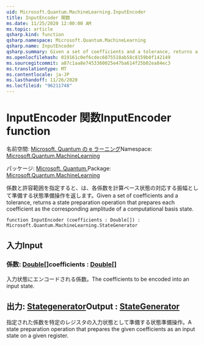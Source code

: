 ```yaml
---
uid: Microsoft.Quantum.MachineLearning.InputEncoder
title: InputEncoder 関数
ms.date: 11/25/2020 12:00:00 AM
ms.topic: article
qsharp.kind: function
qsharp.namespace: Microsoft.Quantum.MachineLearning
qsharp.name: InputEncoder
qsharp.summary: Given a set of coefficients and a tolerance, returns a state preparation operation that prepares each coefficient as the corresponding amplitude of a computational basis state.
ms.openlocfilehash: 019161c0ef6cdec6875518ab58c8159b0f142149
ms.sourcegitcommit: a87c1aa8e7453360025e47ba614f25b02ea84ec3
ms.translationtype: MT
ms.contentlocale: ja-JP
ms.lasthandoff: 11/26/2020
ms.locfileid: "96211748"
---
```

# <a name="inputencoder-function"></a><span data-ttu-id="fa990-102">InputEncoder 関数</span><span class="sxs-lookup"><span data-stu-id="fa990-102">InputEncoder function</span></span>

<span data-ttu-id="fa990-103">名前空間: [Microsoft. Quantum の e ラーニング](xref:Microsoft.Quantum.MachineLearning)</span><span class="sxs-lookup"><span data-stu-id="fa990-103">Namespace: [Microsoft.Quantum.MachineLearning](xref:Microsoft.Quantum.MachineLearning)</span></span>

<span data-ttu-id="fa990-104">パッケージ: [Microsoft. Quantum.](https://nuget.org/packages/Microsoft.Quantum.MachineLearning)</span><span class="sxs-lookup"><span data-stu-id="fa990-104">Package: [Microsoft.Quantum.MachineLearning](https://nuget.org/packages/Microsoft.Quantum.MachineLearning)</span></span>


<span data-ttu-id="fa990-105">係数と許容範囲を指定すると、は、各係数を計算ベース状態の対応する振幅として準備する状態準備操作を返します。</span><span class="sxs-lookup"><span data-stu-id="fa990-105">Given a set of coefficients and a tolerance, returns a state preparation operation that prepares each coefficient as the corresponding amplitude of a computational basis state.</span></span>

```qsharp
function InputEncoder (coefficients : Double[]) : Microsoft.Quantum.MachineLearning.StateGenerator
```


## <a name="input"></a><span data-ttu-id="fa990-106">入力</span><span class="sxs-lookup"><span data-stu-id="fa990-106">Input</span></span>

### <a name="coefficients--double"></a><span data-ttu-id="fa990-107">係数: [Double](xref:microsoft.quantum.lang-ref.double)[]</span><span class="sxs-lookup"><span data-stu-id="fa990-107">coefficients : [Double](xref:microsoft.quantum.lang-ref.double)[]</span></span>

<span data-ttu-id="fa990-108">入力状態にエンコードされる係数。</span><span class="sxs-lookup"><span data-stu-id="fa990-108">The coefficients to be encoded into an input state.</span></span>



## <a name="output--stategenerator"></a><span data-ttu-id="fa990-109">出力: [Stategenerator](xref:Microsoft.Quantum.MachineLearning.StateGenerator)</span><span class="sxs-lookup"><span data-stu-id="fa990-109">Output : [StateGenerator](xref:Microsoft.Quantum.MachineLearning.StateGenerator)</span></span>

<span data-ttu-id="fa990-110">指定された係数を特定のレジスタの入力状態として準備する状態準備操作。</span><span class="sxs-lookup"><span data-stu-id="fa990-110">A state preparation operation that prepares the given coefficients as an input state on a given register.</span></span>